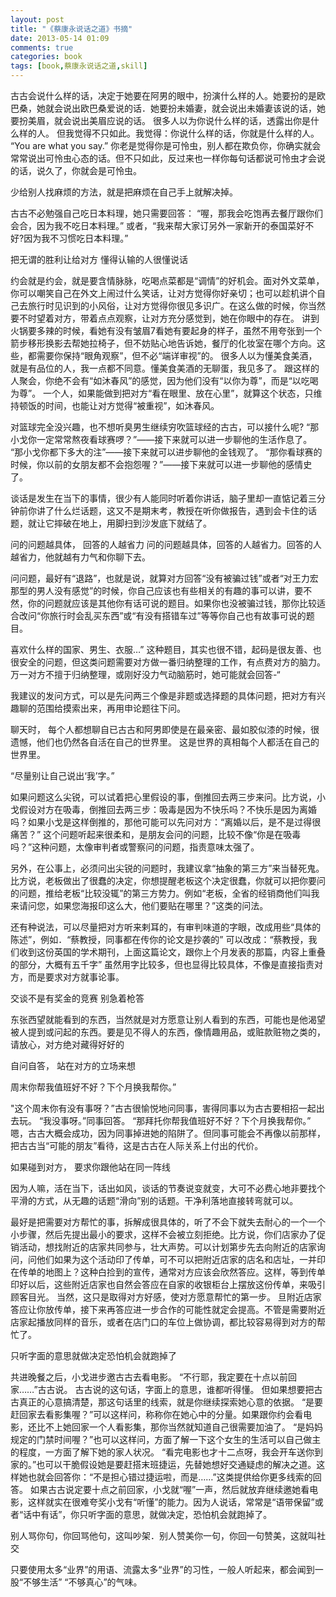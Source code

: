 ```yaml
---
layout: post
title: "《蔡康永说话之道》书摘"
date: 2013-05-14 01:09
comments: true
categories: book
tags: [book,蔡康永说话之道,skill]
---
```


古古会说什么样的话，决定于她要在阿男的眼中，扮演什么样的人。她要扮的是欧巴桑，她就会说出欧巴桑爱说的话．她要扮未婚妻，就会说出未婚妻该说的话，她要扮美眉，就会说出美眉应说的话。
很多人以为你说什么样的话，透露出你是什么样的人。
但我觉得不只如此。我觉得：你说什么样的话，你就是什么样的人。 “You are what
you say.”
你老是觉得你是可怜虫，别人都在欺负你，你确实就会常常说出可怜虫心态的话。但不只如此，反过来也一样你每句话都说可怜虫才会说的话，说久了，你就会是可怜虫。

 
<!--more-->
少给别人找麻烦的方法，就是把麻烦在自己手上就解决掉。

古古不必勉强自己吃日本料理，她只需要回答：
“喔，那我会吃饱再去餐厅跟你们会合，因为我不吃日本料理。”
或者，“我来帮大家订另外一家新开的泰国菜好不好?因为我不习惯吃日本料理。”

 

把无谓的胜利让给对方 懂得认输的人很懂说话 

约会就是约会，就是要含情脉脉，吃喝点菜都是“调情”的好机会。面对外文菜单，你可以嘲笑自己在外文上闹过什么笑话，让对方觉得你好亲切；也可以趁机讲个自己去旅行时见识到的小风俗，让对方觉得你很见多识广。在这么做的时候，你当然要不时望着对方，带着点点观察，让对方充分感觉到，她在你眼中的存在。
讲到火锅要多辣的时候，看她有没有皱眉7看她有要起身的样子，虽然不用夸张到一个箭步移形换影去帮她拉椅子，但不妨贴心地告诉她，餐厅的化妆室在哪个方向。这些，都需要你保持“眼角观察”，但不必“端详审视”的。
很多人以为懂美食美酒，就是有品位的人，我一点都不同意。懂美食美酒的无聊蛋，我见多了。
跟这样的人聚会，你绝不会有“如沐春风”的感觉，因为他们没有“以你为尊”，而是“以吃喝为尊”。
一个人，如果能做到把对方“看在眼里、放在心里”，就算这个状态，只维持顿饭的时间，也能让对方觉得“被重视”，如沐春风。

 

对篮球完全没兴趣，也不想听臭男生继续穷吹篮球经的古古，可以接什么呢?
“那小戈你一定常常熬夜看球赛啰？”——接下来就可以进一步聊他的生活作息了。
“那小戈你都下多大的注”——接下来就可以进步聊他的金钱观了。
“那你看球赛的时候，你以前的女朋友都不会抱怨喔？”——接下来就可以进一步聊他的感情史了。

谈话是发生在当下的事情，很少有人能同时听着你讲话，脑子里却一直惦记着三分钟前你讲了什么烂话题，这又不是期末考，教授在听你做报告，遇到会卡住的话题，就让它摔破在地上，用脚扫到沙发底下就结了。

 

问的问题越具体， 回答的人越省力
问的问题越具体，回答的人越省力。回答的人越省力，他就越有力气和你聊下去。

问问题，最好有“退路”，也就是说，就算对方回答“没有被骗过钱”或者“对王力宏那型的男人没有感觉”的时候，你自己应该也有些相关的有趣的事可以讲，要不然，你的问题就应该是其他你有话可说的题目。如果你也没被骗过钱，那你比较适合改问“你旅行时会乱买东西”或“有没有搭错车过”等等你自己也有故事可说的题目。

喜欢什么样的国家、男生、衣服…”
这种题目，其实也很不错，起码是很友善、也很安全的问题，但这类问题需要对方做一番归纳整理的工作，有点费对方的脑力。万一对方不擅于归纳整理，或刚好没力气动脑筋时，她可能就会回答-“

我建议的发问方式，可以是先问两三个像是非题或选择题的具体问题，把对方有兴趣聊的范围给摸索出来，再用申论题往下问。

 

聊天时，
每个人都想聊自已古古和阿男即使是在最亲密、最如胶似漆的时候，很遗憾，他们也仍然各自活在自己的世界里。
这是世界的真相每个人都活在自己的世界里。

“尽量别让自己说出‘我’字。”

 

如果问题这么尖锐，可以试着把心里假设的事，倒推回去两三步来问。比方说，小戈假设对方在吸毒，倒推回去两三步：吸毒是因为不快乐吗？不快乐是因为离婚吗？如果小戈是这样倒推的，那他可能可以先问对方：“离婚以后，是不是过得很痛苦？”
这个问题听起来很柔和，是朋友会问的问题，比较不像“你是在吸毒吗？”这种问题，太像审判者或警察问的问题，指责意味太强了。

另外，在公事上，必须问出尖锐的问题时，我建议拿“抽象的第三方”来当替死鬼。
比方说，老板做出了很蠢的决定，你想提醒老板这个决定很蠢，你就可以把你要问的问题，推给老板“比较没辄”的第三方势力。例如“老板，全省的经销商他们叫我来请问您，如果您海报印这么大，他们要贴在哪里？”这类的问法。

还有种说法，可以尽量把对方听来剌耳的，有审判味道的字眼，改成用些“具体的陈述”，例如．“蔡教授，同事都在传你的论文是抄袭的”
可以改成：“蔡教授，我们收到这份英国的学术期刊，上面这篇论文，跟你上个月发表的那篇，内容上重叠的部分，大概有五千字”
虽然用字比较多，但也显得比较具体，不像是直接指责对方，而是要求对方就事论事。

 

交谈不是有奖金的竞赛 别急着枪答

东张西望就能看到的东西，当然就是对方愿意让别人看到的东西，可能也是他渴望被人提到或问起的东西。要是见不得人的东西，像情趣用品，或赃款赃物之类的，请放心，对方绝对藏得好好的

 

自问自答， 站在对方的立场来想

周末你帮我值班好不好？下个月换我帮你。”

"这个周末你有没有事呀？”古古很愉悦地问同事，害得同事以为古古要相招一起出去玩。
“我没事呀。”同事回答。 “那拜托你帮我值班好不好？下个月换我帮你。”
嗯，古古大概会成功，因为同事掉进她的陷阱了。但同事可能会不再像以前那样，把古古当“可能的朋友”看待，这是古古在人际关系上付出的代价。

 

如果碰到对方， 要求你跟他站在同一阵线

因为人嘛，活在当下，话出如风，谈话的节奏说变就变，大可不必费心地非要找个平滑的方式，从无趣的话题“滑向”别的话题。干净利落地直接转弯就可以。

 

最好是把需要对方帮忙的事，拆解成很具体的，听了不会下就失去耐心的一个一个小步骤，然后先提出最小的要求，这样不会被立刻拒绝。比方说，你们店家办了促销活动，想找附近的店家共同参与，壮大声势。可以计划第步先去向附近的店家询问，问他们如果为这个活动印了传单，可不可以把附近店家的店名和店址，一并印在传单的地图上？这种白捡到的宣传，通常对方应该会欣然答应。这样，等到传单印好以后，这些附近店家也自然会答应在自家的收银柜台上摆放这份传单，来吸引顾客目光。
当然，这只是取得对方好感，使对方愿意帮忙的第一步。
旦附近店家答应让你放传单，接下来再答应进一步合作的可能性就定会提高。不管是需要附近店家起播放同样的音乐，或者在店门口的车位上做协调，都比较容易得到对方的帮忙了。

 

只听字面的意思就做决定恐怕机会就跑掉了

共进晚餐之后，小戈进步邀古古去看电影。
“不行耶，我定要在十点以前回家……”古古说。
古古说的这句话，字面上的意思，谁都听得懂。
但如果想要把古古真正的心意搞清楚，那这句话里的线索，就是你继续探索她心意的依据。
“是要赶回家去看影集喔？”可以这样问，称称你在她心中的分量。如果跟你约会看电影，还比不上她回家一个人看影集，那你当然就知道自己很需要加油了。
“是妈妈规定的门禁时间喔？”也可以这样问，方面了解一下这个女生的生活可以自己做主的程度，一方面了解下她的家人状况。
“看完电影也才十二点呀，我会开车送你到家的。”也可以干脆假设她是要赶搭末班捷运，先替她想好交通疑虑的解决之道。这样她也就会回答你：“不是担心错过捷运啦，而是……”这类提供给你更多线索的回答。
如果古古说定要十点之前回家，小戈就“喔”一声，然后就放弃继续邀她看电影，这样就实在很难夸奖小戈有“听懂”的能力。因为人说话，常常是“语带保留”或者“话中有话”，你只听字面的意思，就做决定，恐怕机会就跑掉了。

 

别人骂你句，你回骂他句，这叫吵架．别人赞美你一句，你回一句赞美，这就叫社交

 

只要使用太多“业界”的用语、流露太多“业界”的习性，一般人听起来，都会闻到一股“不够生活”
“不够真心”的气味。
